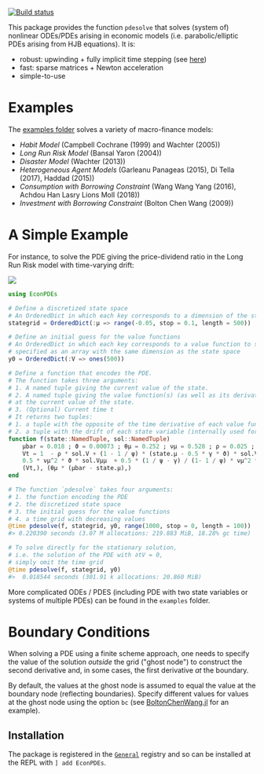 [![Build status](https://github.com/matthieugomez/EconPDEs.jl/workflows/CI/badge.svg)](https://github.com/matthieugomez/EconPDEs.jl/actions)


This package provides the function `pdesolve` that solves (system of) nonlinear ODEs/PDEs arising in economic models (i.e. parabolic/elliptic PDEs arising from HJB equations). It is:

- robust: upwinding + fully implicit time stepping (see [here](https://github.com/matthieugomez/EconPDEs.jl/blob/master/examples/details.pdf))
- fast: sparse matrices + Newton acceleration
- simple-to-use

# Examples

The [examples folder](https://github.com/matthieugomez/EconPDEs.jl/tree/master/examples)  solves a variety of macro-finance models:
- *Habit Model* (Campbell Cochrane (1999) and Wachter (2005))
- *Long Run Risk Model* (Bansal Yaron (2004))
- *Disaster Model* (Wachter (2013))
- *Heterogeneous Agent Models* (Garleanu Panageas (2015), Di Tella (2017), Haddad (2015))
- *Consumption with Borrowing Constraint* (Wang Wang Yang (2016), Achdou Han Lasry Lions Moll (2018))
- *Investment with Borrowing Constraint* (Bolton Chen Wang (2009))


# A Simple Example

For instance, to solve the PDE giving the price-dividend ratio in the Long Run Risk model with time-varying drift:
<!-- 
1 - \rho V + (1 - \frac{1}{\psi})(\mu - \frac{1}{2}\gamma \vartheta)V + \theta_\mu(\overline{\mu} - \mu) \partial_\mu V + \frac{1}{2}\frac{\frac{1}{\psi}-\gamma}{1-\frac{1}{\psi}}\nu_\mu^2 \vartheta \frac{(\partial_\mu V)^2}{V} + \frac{1}{2}\nu_\mu^2 \vartheta \partial_{\mu\mu}V  + \partial_t V  = 0
-->
<img src="img/by.png">

```julia
using EconPDEs

# Define a discretized state space
# An OrderedDict in which each key corresponds to a dimension of the state space.
stategrid = OrderedDict(:μ => range(-0.05, stop = 0.1, length = 500))

# Define an initial guess for the value functions
# An OrderedDict in which each key corresponds to a value function to solve for, 
# specified as an array with the same dimension as the state space
y0 = OrderedDict(:V => ones(500))

# Define a function that encodes the PDE. 
# The function takes three arguments:
# 1. A named tuple giving the current value of the state. 
# 2. A named tuple giving the value function(s) (as well as its derivatives)
# at the current value of the state. 
# 3. (Optional) Current time t
# It returns two tuples:
# 1. a tuple with the opposite of the time derivative of each value function
# 2. a tuple with the drift of each state variable (internally used for upwinding)
function f(state::NamedTuple, sol::NamedTuple)
	μbar = 0.018 ; ϑ = 0.00073 ; θμ = 0.252 ; νμ = 0.528 ; ρ = 0.025 ; ψ = 1.5 ; γ = 7.5
	Vt = 1  - ρ * sol.V + (1 - 1 / ψ) * (state.μ - 0.5 * γ * ϑ) * sol.V + θμ * (μbar - state.μ) * sol.Vμ +
	0.5 * νμ^2 * ϑ * sol.Vμμ  + 0.5 * (1 / ψ - γ) / (1- 1 / ψ) * νμ^2 *  ϑ * sol.Vμ^2/sol.V
	(Vt,), (θμ * (μbar - state.μ),)
end

# The function `pdesolve` takes four arguments:
# 1. the function encoding the PDE
# 2. the discretized state space
# 3. the initial guess for the value functions
# 4. a time grid with decreasing values 
@time pdesolve(f, stategrid, y0, range(1000, stop = 0, length = 100))
#> 0.220390 seconds (3.07 M allocations: 219.883 MiB, 18.28% gc time)

# To solve directly for the stationary solution, 
# i.e. the solution of the PDE with ∂tV = 0,
# simply omit the time grid
@time pdesolve(f, stategrid, y0)
#>  0.018544 seconds (301.91 k allocations: 20.860 MiB)
```

More complicated ODEs / PDES (including PDE with two state variables or systems of multiple PDEs) can be found in the `examples` folder. 



# Boundary Conditions
When solving a PDE using a finite scheme approach, one needs to specify the value of the solution *outside* the grid ("ghost node") to construct the second derivative and, in some cases, the first derivative *at* the boundary. 

By default, the values at the ghost node is assumed to equal the value at the boundary node (reflecting boundaries). Specify different values for values at the ghost node using the option `bc` (see [BoltonChenWang.jl](https://github.com/matthieugomez/EconPDEs.jl/blob/master/examples/InvestmentProblem/BoltonChenWang.jl) for an example).

## Installation
The package is registered in the [`General`](https://github.com/JuliaRegistries/General) registry and so can be installed at the REPL with `] add EconPDEs`.

